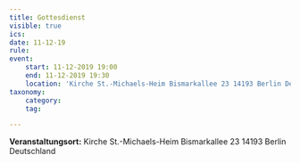 ```yaml
---
title: Gottesdienst
visible: true
ics: 
date: 11-12-19
rule: 
event:
	start: 11-12-2019 19:00
	end: 11-12-2019 19:30
	location: 'Kirche St.-Michaels-Heim Bismarkallee 23 14193 Berlin Deutschland'
taxonomy:
	category: 
	tag: 

---
```




**Veranstaltungsort:** Kirche St.-Michaels-Heim
Bismarkallee 23
14193 Berlin
Deutschland


